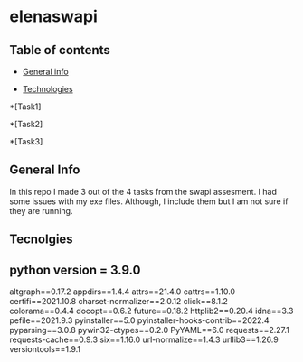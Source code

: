 # elenaswapi



## Table of contents
* [General info](#general-info)

* [Technologies](#technologies)

*[Task1]

*[Task2]

*[Task3]

## General Info
In this repo I made 3 out of the 4 tasks from the swapi assesment.
I had some issues with my exe files. Although, I include them  but I am not sure if they are running.

## Tecnolgies
python version = 3.9.0
----------------------
altgraph==0.17.2
appdirs==1.4.4
attrs==21.4.0
cattrs==1.10.0
certifi==2021.10.8
charset-normalizer==2.0.12
click==8.1.2
colorama==0.4.4
docopt==0.6.2
future==0.18.2
httplib2==0.20.4
idna==3.3
pefile==2021.9.3
pyinstaller==5.0
pyinstaller-hooks-contrib==2022.4
pyparsing==3.0.8
pywin32-ctypes==0.2.0
PyYAML==6.0
requests==2.27.1
requests-cache==0.9.3
six==1.16.0
url-normalize==1.4.3
urllib3==1.26.9
versiontools==1.9.1
